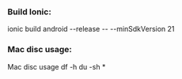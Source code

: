 ### Build Ionic:
ionic build android --release -- --minSdkVersion 21

### Mac disc usage:
Mac disc usage
df -h
du -sh *